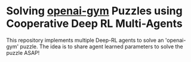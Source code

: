 # Solving [openai-gym](https://gym.openai.com/) Puzzles using Cooperative Deep RL Multi-Agents 
This repository implements multiple Deep-RL agents to solve an 'openai-gym' puzzle. The idea is to share agent learned parameters to solve the puzzle ASAP!

